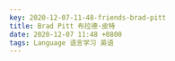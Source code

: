 ```yaml
---
key: 2020-12-07-11-48-friends-brad-pitt
title: Brad Pitt 布拉德·皮特
date: 2020-12-07 11:48 +0800
tags: Language 语言学习 英语
---
```




<!--more-->
